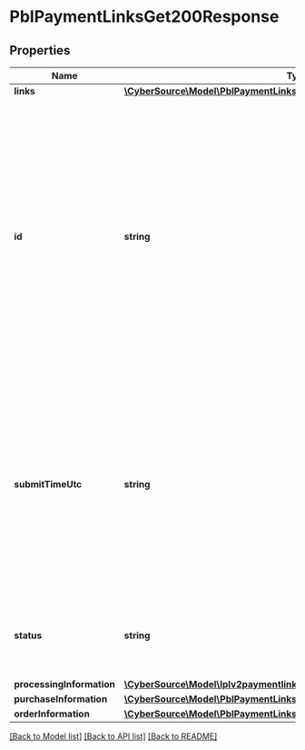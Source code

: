 # PblPaymentLinksGet200Response

## Properties
Name | Type | Description | Notes
------------ | ------------- | ------------- | -------------
**links** | [**\CyberSource\Model\PblPaymentLinksPost201ResponseLinks**](PblPaymentLinksPost201ResponseLinks.md) |  | [optional] 
**id** | **string** | An unique identification number generated by Cybersource to identify the submitted request. Returned by all services. It is also appended to the endpoint of the resource. On incremental authorizations, this value with be the same as the identification number returned in the original authorization response. | [optional] 
**submitTimeUtc** | **string** | Time of request in UTC. Format: &#x60;YYYY-MM-DDThh:mm:ssZ&#x60; **Example** &#x60;2016-08-11T22:47:57Z&#x60; equals August 11, 2016, at 22:47:57 (10:47:57 p.m.). The &#x60;T&#x60; separates the date and the time. The &#x60;Z&#x60; indicates UTC.  Returned by Cybersource for all services. | [optional] 
**status** | **string** | The status of the purchase or donation link.  Possible values: - ACTIVE - INACTIVE | [optional] 
**processingInformation** | [**\CyberSource\Model\Iplv2paymentlinksProcessingInformation**](Iplv2paymentlinksProcessingInformation.md) |  | [optional] 
**purchaseInformation** | [**\CyberSource\Model\PblPaymentLinksPost201ResponsePurchaseInformation**](PblPaymentLinksPost201ResponsePurchaseInformation.md) |  | [optional] 
**orderInformation** | [**\CyberSource\Model\PblPaymentLinksPost201ResponseOrderInformation**](PblPaymentLinksPost201ResponseOrderInformation.md) |  | [optional] 

[[Back to Model list]](../README.md#documentation-for-models) [[Back to API list]](../README.md#documentation-for-api-endpoints) [[Back to README]](../README.md)


